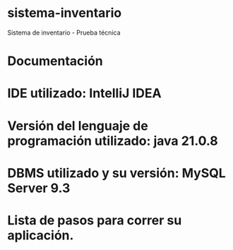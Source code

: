 # sistema-inventario
Sistema de inventario - Prueba técnica

# Documentación
# IDE utilizado: IntelliJ IDEA
# Versión del lenguaje de programación utilizado: java 21.0.8
# DBMS utilizado y su versión: MySQL Server 9.3

# Lista de pasos para correr su aplicación.
